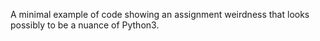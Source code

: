 A minimal example of code showing an assignment weirdness that looks possibly to be a nuance of Python3.
